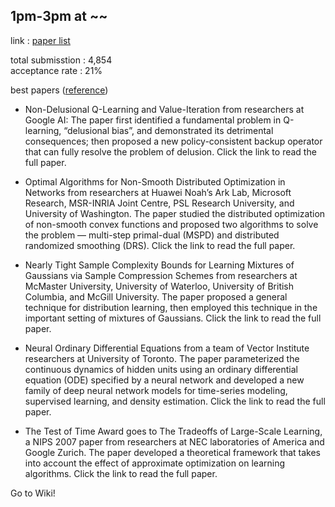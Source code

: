 ## 1pm-3pm at ~~

link : [paper list](https://nips.cc/Conferences/2018/Schedule?type=Poster)

total submisstion : 4,854  
acceptance rate : 21%  

best papers ([reference](https://syncedreview.com/2018/12/03/neurips-2018-opens-best-papers-announced/))
- Non-Delusional Q-Learning and Value-Iteration from researchers at Google AI: The paper first identified a fundamental problem in Q-learning, “delusional bias”, and demonstrated its detrimental consequences; then proposed a new policy-consistent backup operator that can fully resolve the problem of delusion. Click the link to read the full paper.

- Optimal Algorithms for Non-Smooth Distributed Optimization in Networks from researchers at Huawei Noah’s Ark Lab, Microsoft Research, MSR-INRIA Joint Centre, PSL Research University, and University of Washington. The paper studied the distributed optimization of non-smooth convex functions and proposed two algorithms to solve the problem — multi-step primal-dual (MSPD) and distributed randomized smoothing (DRS). Click the link to read the full paper.

- Nearly Tight Sample Complexity Bounds for Learning Mixtures of Gaussians via Sample Compression Schemes from researchers at McMaster University, University of Waterloo, University of British Columbia, and McGill University. The paper proposed a general technique for distribution learning, then employed this technique in the important setting of mixtures of Gaussians. Click the link to read the full paper.

- Neural Ordinary Differential Equations from a team of Vector Institute researchers at University of Toronto. The paper parameterized the continuous dynamics of hidden units using an ordinary differential equation (ODE) specified by a neural network and developed a new family of deep neural network models for time-series modeling, supervised learning, and density estimation. Click the link to read the full paper.

- The Test of Time Award goes to The Tradeoffs of Large-Scale Learning, a NIPS 2007 paper from researchers at NEC laboratories of America and Google Zurich. The paper developed a theoretical framework that takes into account the effect of approximate optimization on learning algorithms. Click the link to read the full paper.  

Go to Wiki!  
